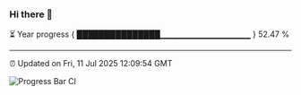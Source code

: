 ### Hi there 👋

⏳ Year progress { ███████████████▁▁▁▁▁▁▁▁▁▁▁▁▁▁▁ } 52.47 %

---

⏰ Updated on Fri, 11 Jul 2025 12:09:54 GMT

![Progress Bar CI](https://github.com/liununu/liununu/workflows/Progress%20Bar%20CI/badge.svg)
